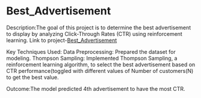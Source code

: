 # Best_Advertisement
Description:The goal of this project is to determine the best advertisement to display by analyzing Click-Through Rates (CTR) using reinforcement learning.
  Link to project-[Best_Advertisement](https://github.com/PRANAVKUMAR183/Best_Advertisement)
  
Key Techniques Used:
  Data Preprocessing: Prepared the dataset for modeling.
  Thompson Sampling: Implemented Thompson Sampling, a reinforcement learning algorithm, to select the best advertisement based on CTR performance(toggled with different values of Number of customers(N) to get the best value.

Outcome:The model predicted 4th advertisement to have the most CTR.
